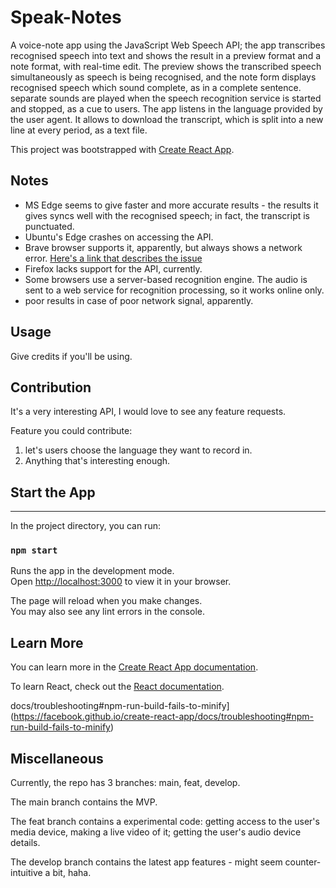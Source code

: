 # Speak-Notes

A voice-note app using the JavaScript Web Speech API; the app transcribes recognised speech into text and shows the result in a preview format and a note format, with real-time edit. The preview shows the transcribed speech simultaneously as speech is being recognised, and the note form displays recognised speech which sound complete, as in a complete sentence. separate sounds are played when the speech recognition service is started and stopped, as a cue to users. The app listens in the language provided by the user agent. It allows to download the transcript, which is split into a new line at every period, as a text file.

This project was bootstrapped with [Create React App](https://github.com/facebook/create-react-app).

## Notes

- MS Edge seems to give faster and more accurate results - the results it gives syncs well with the recognised speech; in fact, the transcript is punctuated.
- Ubuntu's Edge crashes on accessing the API.
- Brave browser supports it, apparently, but always shows a network error. [Here's a link that describes the issue](https://stackoverflow.com/questions/74113965/speechrecognition-emitting-network-error-event-in-brave-browser)
- Firefox lacks support for the API, currently.
- Some browsers use a server-based recognition engine. The audio is sent to a web service for recognition processing, so it works online only.
- poor results in case of poor network signal, apparently.

## Usage

Give credits if you'll be using.

## Contribution

It's a very interesting API, I would love to see any feature requests.

Feature you could contribute:

1. let's users choose the language they want to record in.
2. Anything that's interesting enough.

## Start the App

---

In the project directory, you can run:

### `npm start`

Runs the app in the development mode.\
Open [http://localhost:3000](http://localhost:3000) to view it in your browser.

The page will reload when you make changes.\
You may also see any lint errors in the console.

## Learn More

You can learn more in the [Create React App documentation](https://facebook.github.io/create-react-app/docs/getting-started).

To learn React, check out the [React documentation](https://reactjs.org/).

docs/troubleshooting#npm-run-build-fails-to-minify](https://facebook.github.io/create-react-app/docs/troubleshooting#npm-run-build-fails-to-minify)

## Miscellaneous

Currently, the repo has 3 branches: main, feat, develop.

The main branch contains the MVP.

The feat branch contains a experimental code: getting access to the user's media device, making a live video of it; getting the user's audio device details.

The develop branch contains the latest app features - might seem counter-intuitive a bit, haha.
